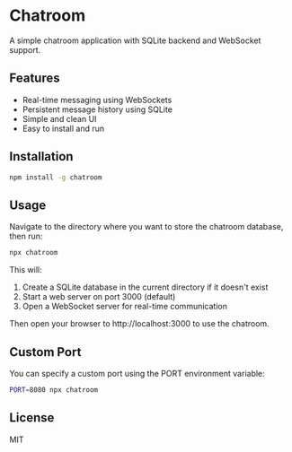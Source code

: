 # Chatroom

A simple chatroom application with SQLite backend and WebSocket support.

## Features

- Real-time messaging using WebSockets
- Persistent message history using SQLite
- Simple and clean UI
- Easy to install and run

## Installation

```bash
npm install -g chatroom
```

## Usage

Navigate to the directory where you want to store the chatroom database, then run:

```bash
npx chatroom
```

This will:
1. Create a SQLite database in the current directory if it doesn't exist
2. Start a web server on port 3000 (default)
3. Open a WebSocket server for real-time communication

Then open your browser to http://localhost:3000 to use the chatroom.

## Custom Port

You can specify a custom port using the PORT environment variable:

```bash
PORT=8080 npx chatroom
```

## License

MIT
